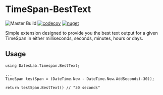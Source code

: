 # TimeSpan-BestText
![Master Build](https://github.com/Dales-Lab/TimeSpan-BestText/workflows/Master%20Build/badge.svg) [![codecov](https://codecov.io/gh/Dales-Lab/TimeSpan-BestText/branch/master/graph/badge.svg)](https://codecov.io/gh/Dales-Lab/TimeSpan-BestText) [![nuget](https://img.shields.io/nuget/v/Timespan.BestText)](https://www.nuget.org/packages/Timespan.BestText/)

Simple extension designed to provide you the best text output for a given TimeSpan in either milliseconds, seconds, minutes, hours or days.

## Usage
```
using DalesLab.Timespan.BestText;

...
TimeSpan testSpan = (DateTime.Now - DateTime.Now.AddSeconds(-30));

return testSpan.BestText() // "30 seconds"
```
